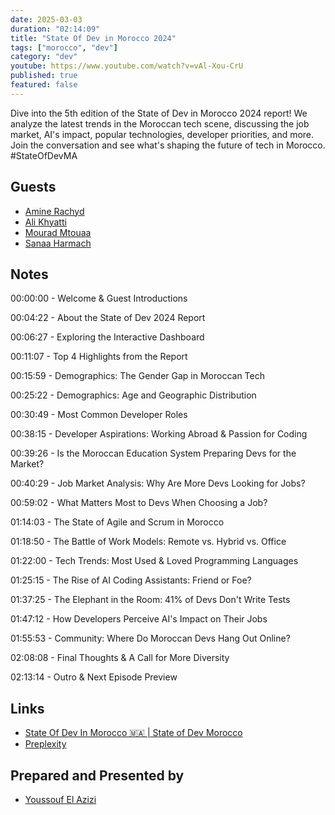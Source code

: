 ```yaml
---
date: 2025-03-03
duration: "02:14:09"
title: "State Of Dev in Morocco 2024"
tags: ["morocco", "dev"]
category: "dev"
youtube: https://www.youtube.com/watch?v=vAl-Xou-CrU
published: true
featured: false
---
```


Dive into the 5th edition of the State of Dev in Morocco 2024 report! We analyze the latest trends in the Moroccan tech scene, discussing the job market, AI's impact, popular technologies, developer priorities, and more. Join the conversation and see what's shaping the future of tech in Morocco. #StateOfDevMA

## Guests

- [Amine Rachyd](https://x.com/RachydAmine)
- [Ali Khyatti](https://www.linkedin.com/in/khyatti-ali/)
- [Mourad Mtouaa](https://twitter.com/mouradxmt)
- [Sanaa Harmach](https://www.linkedin.com/in/sanaaaharmach/)


## Notes

00:00:00 - Welcome & Guest Introductions

00:04:22 - About the State of Dev 2024 Report

00:06:27 - Exploring the Interactive Dashboard

00:11:07 - Top 4 Highlights from the Report

00:15:59 - Demographics: The Gender Gap in Moroccan Tech

00:25:22 - Demographics: Age and Geographic Distribution

00:30:49 - Most Common Developer Roles

00:38:15 - Developer Aspirations: Working Abroad & Passion for Coding

00:39:26 - Is the Moroccan Education System Preparing Devs for the Market?

00:40:29 - Job Market Analysis: Why Are More Devs Looking for Jobs?

00:59:02 - What Matters Most to Devs When Choosing a Job?

01:14:03 - The State of Agile and Scrum in Morocco

01:18:50 - The Battle of Work Models: Remote vs. Hybrid vs. Office

01:22:00 - Tech Trends: Most Used & Loved Programming Languages

01:25:15 - The Rise of AI Coding Assistants: Friend or Foe?

01:37:25 - The Elephant in the Room: 41% of Devs Don't Write Tests

01:47:12 - How Developers Perceive AI's Impact on Their Jobs

01:55:53 - Community: Where Do Moroccan Devs Hang Out Online?

02:08:08 - Final Thoughts & A Call for More Diversity

02:13:14 - Outro & Next Episode Preview

## Links

- [State Of Dev In Morocco 🇲🇦 | State of Dev Morocco](https://stateofdev.ma/)
- [Preplexity](https://www.perplexity.ai/search)

## Prepared and Presented by

- [Youssouf El Azizi](https://elazizi.com)
